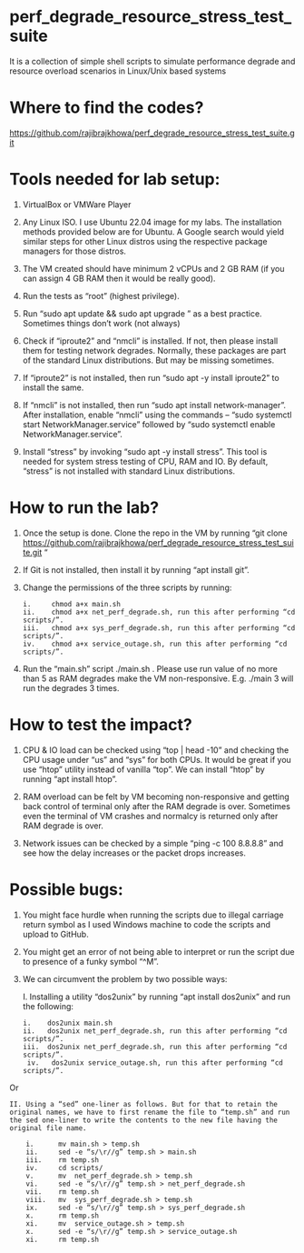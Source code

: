 # perf_degrade_resource_stress_test_suite
It is a collection of simple shell scripts to simulate performance degrade and resource overload scenarios in Linux/Unix based systems

# Where to find the codes?

https://github.com/rajibrajkhowa/perf_degrade_resource_stress_test_suite.git 

# Tools needed for lab setup:

1.	VirtualBox or VMWare Player

2.	Any Linux ISO. I use Ubuntu 22.04 image for my labs. The installation methods provided below are for Ubuntu. A Google search would yield similar steps for other Linux distros using the respective package managers for those distros.

3.	The VM created should have minimum 2 vCPUs and 2 GB RAM (if you can assign 4 GB RAM then it would be really good).

4.	Run the tests as “root” (highest privilege).

5.	Run “sudo apt update && sudo apt upgrade ” as a best practice. Sometimes things don’t work (not always)

6.	Check if “iproute2” and “nmcli” is installed. If not, then please install them for testing network degrades. Normally, these packages are part of the standard Linux distributions. But may be missing sometimes.

7.	If “iproute2” is not installed, then run “sudo apt -y install iproute2” to install the same.

8.	If “nmcli” is not installed, then run “sudo apt install network-manager”. After installation, enable “nmcli” using the commands – “sudo systemctl start NetworkManager.service” followed by “sudo systemctl enable NetworkManager.service”.

9.	Install “stress” by invoking “sudo apt -y install stress”. This tool is needed for system stress testing of CPU, RAM and IO. By default, “stress” is not installed with standard Linux distributions.

# How to run the lab?

1.	Once the setup is done. Clone the repo in the VM by running “git clone https://github.com/rajibrajkhowa/perf_degrade_resource_stress_test_suite.git “

2.	If Git is not installed, then install it by running “apt install git”.

3.	Change the permissions of the three scripts by running:
   
        i.     chmod a+x main.sh
  	    ii.    chmod a+x net_perf_degrade.sh, run this after performing “cd scripts/”.
  	    iii.   chmod a+x sys_perf_degrade.sh, run this after performing “cd scripts/”.
  	    iv.    chmod a+x service_outage.sh, run this after performing “cd scripts/”.

5.	Run the “main.sh” script ./main.sh <number of runs>. Please use run value of no more than 5 as RAM degrades make the VM non-responsive. E.g. ./main 3 will run the degrades 3 times.

# How to test the impact?

1.	CPU & IO load can be checked using “top | head -10” and checking the CPU usage under “us” and “sys” for both CPUs. It would be great if you use “htop” utility instead of vanilla “top”. We can install “htop” by running “apt install htop”.

2.	RAM overload can be felt by VM becoming non-responsive and getting back control of terminal only after the RAM degrade is over. Sometimes even the terminal of VM crashes and normalcy is returned only after RAM degrade is over.

3.	Network issues can be checked by a simple “ping -c 100 8.8.8.8” and see how the delay increases or the packet drops increases. 

# Possible bugs:

1.	You might face hurdle when running the scripts due to illegal carriage return symbol as I used Windows machine to code the scripts and upload to GitHub.

2.	You might get an error of not being able to interpret or run the script due to presence of a funky symbol “^M”.

3.	We can circumvent the problem by two possible ways:

    I. Installing a utility “dos2unix” by running “apt install dos2unix” and run the following:

        i.    dos2unix main.sh
        ii.   dos2unix net_perf_degrade.sh, run this after performing “cd scripts/”.
        iii.  dos2unix net_perf_degrade.sh, run this after performing “cd scripts/”.
  	     iv.   dos2unix service_outage.sh, run this after performing “cd scripts/”.

Or

    II. Using a “sed” one-liner as follows. But for that to retain the original names, we have to first rename the file to “temp.sh” and run the sed one-liner to write the contents to the new file having the original file name.

        i.      mv main.sh > temp.sh
        ii.     sed -e “s/\r//g” temp.sh > main.sh
        iii.    rm temp.sh
        iv.     cd scripts/
        v.      mv  net_perf_degrade.sh > temp.sh
        vi.     sed -e “s/\r//g” temp.sh > net_perf_degrade.sh
        vii.    rm temp.sh
        viii.   mv  sys_perf_degrade.sh > temp.sh
        ix.     sed -e “s/\r//g” temp.sh > sys_perf_degrade.sh
        x.      rm temp.sh
        xi.     mv  service_outage.sh > temp.sh
        x.      sed -e “s/\r//g” temp.sh > service_outage.sh
        xi.     rm temp.sh
